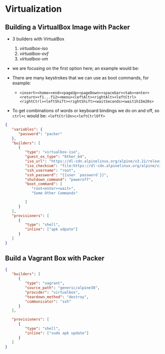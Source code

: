 # Virtualization

## Building a VirtualBox Image with Packer

- 3 builders with VirtualBox
   1. *virtualbox-iso*
   2. *virtualbox-ovf*
   3. *virtualbox-vm*

- we are focusing on the first option here; an example would be:
- There are many keystrokes that we can use as boot commands, for example:
   - `<insert><home><end><pageUp><pageDown><spacebar><tab><enter><return><f1...f12><menu><leftAlt><rightAlt><leftCtrl><rightCtrl><leftShift><rightShift><waitSeconds><wait1h15m20s>`
- To get combinations of words or keyboard bindings we do on and off, so `ctrl+c` would be: `<leftCtrlOn>c<leftCtrlOff>`
```json
{
   "variables": {
      "password": "packer"
   },
   "builders": [
      {
         "type": "virtualbox-iso",
         "guest_os_type": "Other_64",
         "iso_url": "https://dl-cdn.alpinelinux.org/alpine/v3.21/releases/x86/alpine-standard-3.21.0-x86.iso",
         "iso_checksum": "file:https://dl-cdn.alpinelinux.org/alpine/v3.21/releases/x86_64/alpine-standard-3.21.0-x86_64.iso.sha256",
         "ssh_username": "root",
         "ssh_password": "{{user `password`}}",
         "shutdown_command": "poweroff",
         "boot_command": [
            "root<enter><wait>",
            "Some Other Commands"

         ]
      }
   ],
   "provisioners": [
      {
         "type": "shell",
         "inline": ["apk udpate"]
      }
   ]
}

```

## Build a Vagrant Box with Packer

```json
{
   "builders": [
      {
         "type": "vagrant",
         "source_path": "generic/alpine38",
         "provider": "virtualbox",
         "teardown_method": "destroy",
         "communicator": "ssh"
      }
   ],

   "provisioners": [
      {
         "type": "shell",
         "inline": ["sudo apk update"]
      }
   ]
}

```
